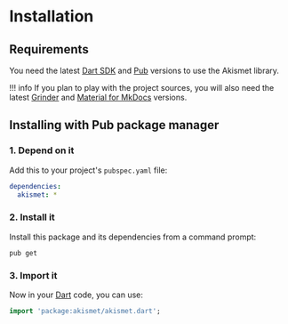 # Installation

## Requirements
You need the latest [Dart SDK](https://www.dartlang.org) and [Pub](https://pub.dartlang.org) versions to use the Akismet library.

!!! info
    If you plan to play with the project sources, you will also need the latest [Grinder](http://google.github.io/grinder.dart)
    and [Material for MkDocs](https://squidfunk.github.io/mkdocs-material) versions.

## Installing with Pub package manager

### 1. Depend on it
Add this to your project's `pubspec.yaml` file:

```yaml
dependencies:
  akismet: *
```

### 2. Install it
Install this package and its dependencies from a command prompt:

```shell
pub get
```

### 3. Import it
Now in your [Dart](https://www.dartlang.org) code, you can use:

```dart
import 'package:akismet/akismet.dart';
```
